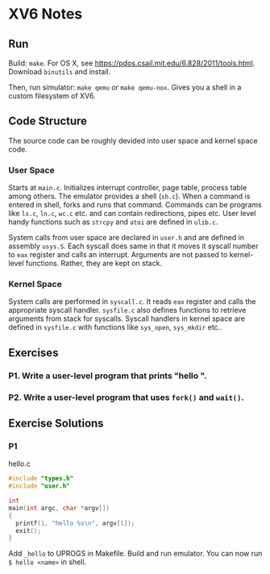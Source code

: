# XV6 Notes

## Run 

Build: 
`make`.
For OS X, see https://pdos.csail.mit.edu/6.828/2011/tools.html. Download `binutils` and install.

Then, run simulator: `make qemu` or `make qemu-nox`. Gives you a shell in a custom filesystem of XV6.

## Code Structure
The source code can be roughly devided into user space and kernel space code.  

### User Space 
Starts at `main.c`. Initializes interrupt controller, page table, process table among others. The emulator provides a shell (`sh.c`). When a command is entered in shell, forks and runs that command. Commands can be programs like `ls.c`, `ln.c`, `wc.c` etc. and can contain redirections, pipes etc. User level handy functions such as `strcpy` and `atoi` are defined in `ulib.c`. 

System calls from user space are declared in `user.h` and are defined in assembly `usys.S`. Each syscall does same in that it moves it syscall number to `eax` register and calls an interrupt. Arguments are not passed to kernel-level functions. Rather, they are kept on stack.

### Kernel Space 
System calls are performed in `syscall.c`. It reads `eax` register and calls the appropriate syscall handler. `sysfile.c` also defines functions to retrieve arguments from stack for syscalls. Syscall handlers in kernel space are defined in `sysfile.c` with functions like `sys_open`, `sys_mkdir` etc.. 

## Exercises

### P1. Write a user-level program that prints "hello <name>".

### P2. Write a user-level program that uses `fork()` and `wait()`. 



## Exercise Solutions

### P1

hello.c

```c
#include "types.h"
#include "user.h"

int
main(int argc, char *argv[])
{
  printf(1, "hello %s\n", argv[1]);
  exit();
}
```

Add `_hello` to UPROGS in Makefile. Build and run emulator. You can now run `$ hello <name>` in shell.
